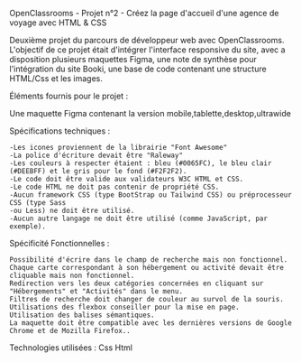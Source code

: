 OpenClassrooms - Projet n°2 - Créez la page d'accueil d'une agence de voyage avec HTML & CSS

Deuxième projet du parcours de développeur web avec OpenClassrooms. L'objectif de ce projet était d'intégrer l'interface responsive du site, avec a disposition plusieurs maquettes Figma, une note de synthèse pour l'intégration du site Booki, une base de code contenant une structure HTML/Css et les images.

Éléments fournis pour le projet :

Une maquette Figma contenant la version mobile,tablette,desktop,ultrawide


Spécifications techniques :

    -Les icones proviennent de la librairie "Font Awesome"
    -La police d'écriture devait être "Raleway" 
    -Les couleurs à respecter étaient : bleu (#0065FC), le bleu clair (#DEEBFF) et le gris pour le fond (#F2F2F2).
    -Le code doit être valide aux validateurs W3C HTML et CSS.
    -Le code HTML ne doit pas contenir de propriété CSS.
    -Aucun framework CSS (type BootStrap ou Tailwind CSS) ou préprocesseur CSS (type Sass
    -ou Less) ne doit être utilisé.
    -Aucun autre langage ne doit être utilisé (comme JavaScript, par exemple).
    

Spécificité Fonctionnelles :
    
    Possibilité d'écrire dans le champ de recherche mais non fonctionnel.
    Chaque carte correspondant à son hébergement ou activité devait être cliquable mais non fonctionnel.
    Redirection vers les deux catégories concernées en cliquant sur "Hébergements" et "Activités" dans le menu.
    Filtres de recherche doit changer de couleur au survol de la souris.
    Utilisations des flexbox conseiller pour la mise en page.
    Utilisation des balises sémantiques.
    La maquette doit être compatible avec les dernières versions de Google Chrome et de Mozilla Firefox..


Technologies utilisées :
      Css
      Html
